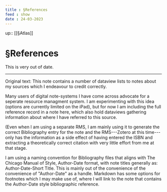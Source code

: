 ```yaml
---
title : §References
feed : show
date : 24-03-2023
---
```

up:: [[§Atlas]]
# §References
This is very out of date.

---
Original text:
This note contains a number of dataview lists to notes about my sources which I endeavour to credit correctly. 

Many users of digital note-systems I have come across advocate for a seperate resource managment system. I am experimenting with this idea (options are currently limited on the iPad), but for now I am including the full reference record in a note here, which also hold dataviews gathering information about where I have referred to this source.

(Even when I am using a separate RMS, I am mainly using it to generate the correct Bibliography entry for the note and the RMS---Zotero at this time---only has the information as a side effect of having entered the ISBN  and extracting a theoretically correct citation with very little effort from me at that stage.

I am using a naming convention for Bibliography files that aligns with The Chicago Manual of Style, Author-Date format, with note titles generally as: Author-Date-Short Title. This is mainly out of the convenience of the convenience of "Author-Date" as a handle. Markdown has some options for footnotes which I may make use of, where I will link to the note that contains the Author-Date style bibliographic reference.
